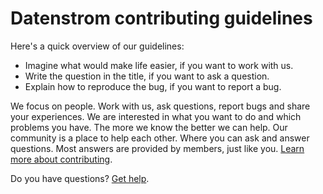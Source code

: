 # Datenstrom contributing guidelines

Here's a quick overview of our guidelines:

- Imagine what would make life easier, if you want to work with us.
- Write the question in the title, if you want to ask a question.
- Explain how to reproduce the bug, if you want to report a bug.

We focus on people. Work with us, ask questions, report bugs and share your experiences. We are interested in what you want to do and which problems you have. The more we know the better we can help. Our community is a place to help each other. Where you can ask and answer questions. Most answers are provided by members, just like you. [Learn more about contributing](https://datenstrom.se/yellow/help/contributing-guidelines).

Do you have questions? [Get help](https://datenstrom.se/yellow/help/).
